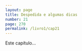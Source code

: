 ```yaml
---
layout: page
title: Despedida e algumas dicas
number: 21
page: 270
permalink: /livro1/cap21
---
```

Este capítulo…